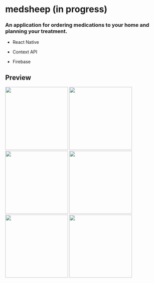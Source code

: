# medsheep (in progress)

### An application for ordering medications to your home and planning your treatment.


- React Native

- Context API

- Firebase

## Preview
<div>
  <img src='https://github.com/lukasgola/myportfolio/blob/main/src/assets/m-s1.png?raw=true' width=200 />
  <img src='https://github.com/lukasgola/myportfolio/blob/main/src/assets/m-s2.png?raw=true' width=200 />
  <img src='https://github.com/lukasgola/myportfolio/blob/main/src/assets/m-s3.png?raw=true' width=200 />
  <img src='https://github.com/lukasgola/myportfolio/blob/main/src/assets/m-s4.png?raw=true' width=200 />
  <img src='https://github.com/lukasgola/myportfolio/blob/main/src/assets/m-s5.png?raw=true' width=200 />
  <img src='https://github.com/lukasgola/myportfolio/blob/main/src/assets/m-s7.png?raw=true' width=200 />
</div>
